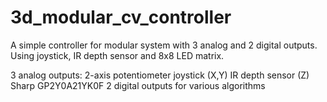 # 3d_modular_cv_controller
A simple controller for modular system with 3 analog and 2 digital outputs. Using joystick, IR depth sensor and 8x8 LED matrix.

3 analog outputs:
  2-axis potentiometer joystick (X,Y)
  IR depth sensor (Z) Sharp GP2Y0A21YK0F
  2 digital outputs for various algorithms



